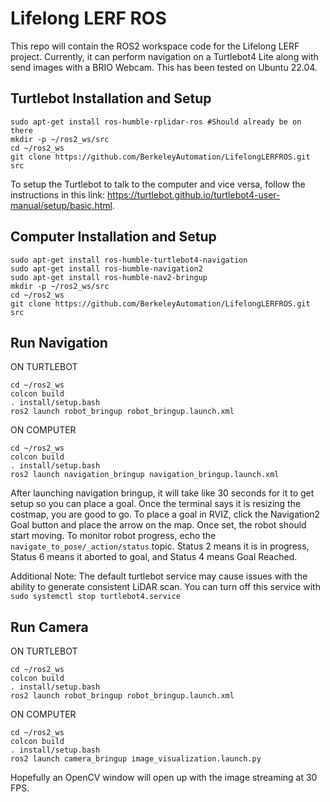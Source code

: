 # Lifelong LERF ROS
This repo will contain the ROS2 workspace code for the Lifelong LERF project. Currently, it can perform navigation on a Turtlebot4 Lite along with send images with a BRIO Webcam. This has been tested on Ubuntu 22.04.

## Turtlebot Installation and Setup
```
sudo apt-get install ros-humble-rplidar-ros #Should already be on there
mkdir -p ~/ros2_ws/src
cd ~/ros2_ws
git clone https://github.com/BerkeleyAutomation/LifelongLERFROS.git src
```

To setup the Turtlebot to talk to the computer and vice versa, follow the instructions in this link: https://turtlebot.github.io/turtlebot4-user-manual/setup/basic.html.

## Computer Installation and Setup
```
sudo apt-get install ros-humble-turtlebot4-navigation
sudo apt-get install ros-humble-navigation2
sudo apt-get install ros-humble-nav2-bringup
mkdir -p ~/ros2_ws/src
cd ~/ros2_ws
git clone https://github.com/BerkeleyAutomation/LifelongLERFROS.git src
```

## Run Navigation
ON TURTLEBOT
```
cd ~/ros2_ws
colcon build
. install/setup.bash
ros2 launch robot_bringup robot_bringup.launch.xml
```

ON COMPUTER
```
cd ~/ros2_ws
colcon build
. install/setup.bash
ros2 launch navigation_bringup navigation_bringup.launch.xml
```
After launching navigation bringup, it will take like 30 seconds for it to get setup so you can place a goal. Once the terminal says it is resizing the costmap, you are good to go. To place a goal in RVIZ, click the Navigation2 Goal button and place the arrow on the map. Once set, the robot should start moving. To monitor robot progress, echo the `navigate_to_pose/_action/status` topic. Status 2 means it is in progress, Status 6 means it aborted to goal, and Status 4 means Goal Reached.

Additional Note: The default turtlebot service may cause issues with the ability to generate consistent LiDAR scan. You can turn off this service with `sudo systemctl stop turtlebot4.service`

## Run Camera
ON TURTLEBOT
```
cd ~/ros2_ws
colcon build
. install/setup.bash
ros2 launch robot_bringup robot_bringup.launch.xml
```

ON COMPUTER
```
cd ~/ros2_ws
colcon build
. install/setup.bash
ros2 launch camera_bringup image_visualization.launch.py
```
Hopefully an OpenCV window will open up with the image streaming at 30 FPS.